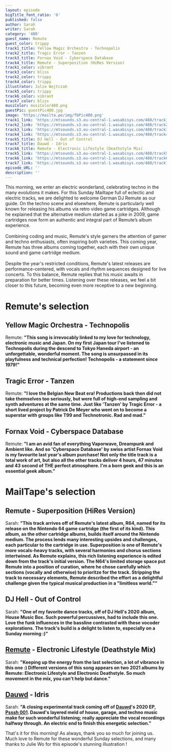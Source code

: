 ```yaml
---
layout: episode
bigTitle_font_ratio: '6'
published: false
author: Sarah
writer: Sarah
category: '480'
guest_name: Remute
guest_color: trippy
track1_title: Yellow Magic Orchestra - Technopolis
track2_title: Tragic Error - Tanzen
track3_title: Fornax Void - Cyberspace Database
track4_title: Remute - Superposition (HiRes Version)
track1_color: vibrant
track3_color: bliss
track2_color: trippy
track4_color: trippy
illustrator: Julie Wojtczak
track5_color: trippy
track6_color: vibrant
track7_color: bliss
musiColor: musiColor480.png
guestPic: guestPic480.jpg
image: 'https://mailta.pe/img/fbPic480.png'
track1_link: 'https://mtsounds.s3.eu-central-1.wasabisys.com/480/track1.mp3'
track2_link: 'https://mtsounds.s3.eu-central-1.wasabisys.com/480/track2.mp3'
track3_link: 'https://mtsounds.s3.eu-central-1.wasabisys.com/480/track3.mp3'
track4_link: 'https://mtsounds.s3.eu-central-1.wasabisys.com/480/track4.mp3'
track5_title: DJ Hell - Out of Control
track7_title: Dauwd - Idris
track6_title: Remute - Electronic Lifestyle (Deathstyle Mix)
track5_link: 'https://mtsounds.s3.eu-central-1.wasabisys.com/480/track5.mp3'
track6_link: 'https://mtsounds.s3.eu-central-1.wasabisys.com/480/track6.mp3'
track7_link: 'https://mtsounds.s3.eu-central-1.wasabisys.com/480/track7.mp3'
episode_URL: ''
description: ''
---
```

<p id="introduction"> This morning, we enter an electric wonderland, celebrating techno in the many evolutions it makes. For this Sunday Mailtape full of eclectic and electric tracks, we are delighted to welcome German DJ Remute as our guide. On the techno scene and elsewhere, Remute is particularly well known for releasing his albums via retro video game cartridges. Although he explained that the alternative medium started as a joke in 2009, game cartridges now form an authentic and integral part of Remute’s album experience. 
<br><br>
Combining coding and music, Remute's style garners the attention of gamer and techno enthusiasts, often inspiring both varieties. This coming year, Remute has three albums coming together, each with their own unique sound and game cartridge medium.
<br><br>
Despite the year's restricted conditions, Remute's latest releases are performance-centered, with vocals and rhythm sequences designed for live concerts. To this balance, Remute replies that his music awaits in preparation for better times. Listening over these releases, we feel a bit closer to this future, becoming even more receptive to a new beginning. 
</p>

# Remute's selection

## Yellow Magic Orchestra - Technopolis
Remute: **"**This song is irrevocably linked to my love for technology, electronic music and Japan.
On my first Japan tour I've listened to Technopolis during the descend to Tokyo Haneda airport - an unforgettable, wonderful moment.
The song is unsurpassed in its playfulness and technical perfection!
Technopolis - a statement since 1979!**"**

## Tragic Error - Tanzen
Remute: **"**I love the Belgian New Beat era!
Productions back then did not take themselves too seriously, but were full of high-end sampling and synth adventures at the same time.
Just like 'Tanzen' by Tragic Error - a short lived project by Patrick De Meyer who went on to become a superstar with groups like T99 and Technotronic.
Rad and mad.**"**

## Fornax Void - Cyberspace Database
Remute: **"**I am an avid fan of everything Vaporwave, Dreampunk and Ambient like.
And so 'Cyberspace Database' by swiss artist Fornax Void is my favourite last year's album purchase!
Not only the title track is a total work of art, but also all the other tracks deliver 4 hours, 47 minutes and 43 second of THE perfect atmosphere.
I'm a born geek and this is an essential geek album.**"**

# MailTape's selection

## Remute - Superposition (HiRes Version)
Sarah: **"**This track arrives off of Remute's latest album, R64, named for its release on the Nintendo 64 game cartridge (the first of its kind). This album, as the other cartridge albums, builds itself around the Nintendo medium. The process lends many interesting upsides and challenges, each particular to the cartridge in use. Superposition is one of Remute's more vocals-heavy tracks, with several harmonies and chorus sections intertwined. As Remute explains, this rich listening experience is edited down from the track's initial version. The N64's limited storage space put Remute into a position of curation, where he chose carefully which sections (vocally and otherwise) to prioritze for the track. Stripping the track to necessary elements, Remute described the effort as a delightful challenge given the typical musical production in a "limitless world."**"**

## DJ Hell - Out of Control
Sarah: **"**One of my favorite dance tracks, off of DJ Hell's 2020 album, House Music Box. Such powerful percussives, had to include this one. Love the funk influences in the bassline contrasted with these vocoder explorations. The track's build is a delight to listen to, especially on a Sunday morning :)**"**

## [Remute](https://remute.bandcamp.com/) - Electronic Lifestyle (Deathstyle Mix) 
Sarah: **"**Keeping up the energy from the last selection, a lot of vibrance in this one :) Different versions of this song appears on two 2021 albums by Remute: Electronic Lifestyle and Electronic Deathstyle. So much movement in the mix, you can't help but dance.**"**

## [Dauwd](https://psssh.bandcamp.com/) - Idris
Sarah: **"**A closing experimental track coming off of [Dauwd](https://psssh.bandcamp.com/)'s 2020 EP, [Psssh 001](https://psssh.bandcamp.com/album/psssh-001). Dauwd's layered meld of house, garage, and techno music make for such wonderful listening; really appreciate the vocal recordings halfway through. An electric end to finish this energetic selection.**"**


<p id="outroduction">That's it for this morning! As always, thank you so much for joining us. Much love to Remute for these wonderful Sunday selections, and many thanks to Julie Wo for this episode's stunning illustration !</p>
